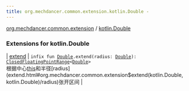 ```yaml
---
title: org.mechdancer.common.extension.kotlin.Double - 
---
```


[org.mechdancer.common.extension](../index.html) / [kotlin.Double](./index.html)

### Extensions for kotlin.Double

| [extend](extend.html) | `infix fun `[`Double`](https://kotlinlang.org/api/latest/jvm/stdlib/kotlin/-double/index.html)`.extend(radius: `[`Double`](https://kotlinlang.org/api/latest/jvm/stdlib/kotlin/-double/index.html)`): `[`ClosedFloatingPointRange`](https://kotlinlang.org/api/latest/jvm/stdlib/kotlin.ranges/-closed-floating-point-range/index.html)`<`[`Double`](https://kotlinlang.org/api/latest/jvm/stdlib/kotlin/-double/index.html)`>`<br>根据中心[this](extend/-this-.html)和半径[radius](extend.html#org.mechdancer.common.extension$extend(kotlin.Double, kotlin.Double)/radius)张开区间 |

